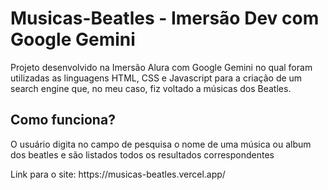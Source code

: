 # Musicas-Beatles - Imersão Dev com Google Gemini

<p>Projeto desenvolvido na Imersão Alura com Google Gemini no qual foram utilizadas as linguagens HTML, CSS e Javascript para a criação de um search engine que, no meu caso, fiz voltado a músicas dos Beatles.</p>

<h2>Como funciona?</h2>
<p>O usuário digita no campo de pesquisa o nome de uma música ou album dos beatles e são listados todos os resultados correspondentes</p>

<p>Link para o site: https://musicas-beatles.vercel.app/</p>
